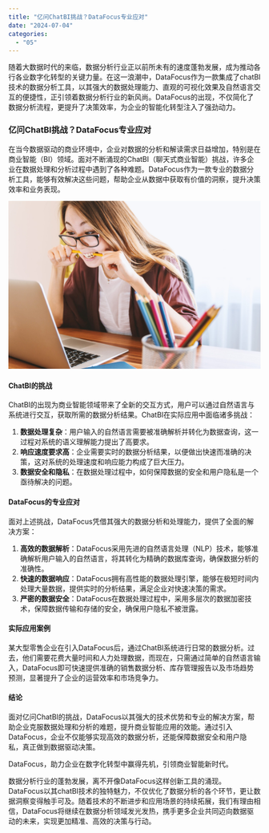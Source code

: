 ```yaml
---
title: "亿问ChatBI挑战？DataFocus专业应对"
date: "2024-07-04"
categories: 
  - "05"
---
```


随着大数据时代的来临，数据分析行业正以前所未有的速度蓬勃发展，成为推动各行各业数字化转型的关键力量。在这一浪潮中，DataFocus作为一款集成了chatBI技术的数据分析工具，以其强大的数据处理能力、直观的可视化效果及自然语言交互的便捷性，正引领着数据分析行业的新风尚。DataFocus的出现，不仅简化了数据分析流程，更提升了决策效率，为企业的智能化转型注入了强劲动力。

### 亿问ChatBI挑战？DataFocus专业应对

在当今数据驱动的商业环境中，企业对数据的分析和解读需求日益增加，特别是在商业智能（BI）领域。面对不断涌现的ChatBI（聊天式商业智能）挑战，许多企业在数据处理和分析过程中遇到了各种难题。DataFocus作为一款专业的数据分析工具，能够有效解决这些问题，帮助企业从数据中获取有价值的洞察，提升决策效率和业务表现。

![](images/1697699547-laptop-3087585-scaled.jpg)

#### ChatBI的挑战

ChatBI的出现为商业智能领域带来了全新的交互方式，用户可以通过自然语言与系统进行交互，获取所需的数据分析结果。ChatBI在实际应用中面临诸多挑战：

1. **数据处理复杂**：用户输入的自然语言需要被准确解析并转化为数据查询，这一过程对系统的语义理解能力提出了高要求。
2. **响应速度要求高**：企业需要实时的数据分析结果，以便做出快速而准确的决策，这对系统的处理速度和响应能力构成了巨大压力。
3. **数据安全和隐私**：在数据处理过程中，如何保障数据的安全和用户隐私是一个亟待解决的问题。

#### DataFocus的专业应对

面对上述挑战，DataFocus凭借其强大的数据分析和处理能力，提供了全面的解决方案：

1. **高效的数据解析**：DataFocus采用先进的自然语言处理（NLP）技术，能够准确解析用户输入的自然语言，将其转化为精确的数据库查询，确保数据分析的准确性。
2. **快速的数据响应**：DataFocus拥有高性能的数据处理引擎，能够在极短时间内处理大量数据，提供实时的分析结果，满足企业对快速决策的需求。
3. **严密的数据安全**：DataFocus在数据处理过程中，采用多层次的数据加密技术，保障数据传输和存储的安全，确保用户隐私不被泄露。

#### 实际应用案例

某大型零售企业在引入DataFocus后，通过ChatBI系统进行日常的数据分析。过去，他们需要花费大量时间和人力处理数据，而现在，只需通过简单的自然语言输入，DataFocus即可快速提供准确的销售数据分析、库存管理报告以及市场趋势预测，显著提升了企业的运营效率和市场竞争力。

#### 结论

面对亿问ChatBI的挑战，DataFocus以其强大的技术优势和专业的解决方案，帮助企业克服数据处理和分析的难题，提升商业智能应用的效能。通过引入DataFocus，企业不仅能够实现高效的数据分析，还能保障数据安全和用户隐私，真正做到数据驱动决策。

DataFocus，助力企业在数字化转型中赢得先机，引领商业智能新时代。

数据分析行业的蓬勃发展，离不开像DataFocus这样创新工具的涌现。DataFocus以其chatBI技术的独特魅力，不仅优化了数据分析的各个环节，更让数据洞察变得触手可及。随着技术的不断进步和应用场景的持续拓展，我们有理由相信，DataFocus将继续在数据分析领域发光发热，携手更多企业共同迈向数据驱动的未来，实现更加精准、高效的决策与行动。

